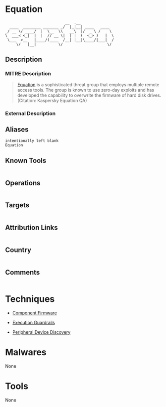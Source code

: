 
# Equation

```
                           __  .__               
  ____  ________ _______ _/  |_|__| ____   ____  
_/ __ \/ ____/  |  \__  \\   __\  |/  _ \ /    \ 
\  ___< <_|  |  |  // __ \|  | |  (  <_> )   |  \
 \___  >__   |____/(____  /__| |__|\____/|___|  /
     \/   |__|          \/                    \/ 

```

## Description

### MITRE Description

> [Equation](https://attack.mitre.org/groups/G0020) is a sophisticated threat group that employs multiple remote access tools. The group is known to use zero-day exploits and has developed the capability to overwrite the firmware of hard disk drives. (Citation: Kaspersky Equation QA)

### External Description

> 

## Aliases

```
intentionally left blank
Equation
```

## Known Tools

```

```

## Operations

```

```

## Targets

```

```

## Attribution Links

```

```

## Country

```

```

## Comments

```

```

# Techniques


* [Component Firmware](../techniques/Component-Firmware.md)

* [Execution Guardrails](../techniques/Execution-Guardrails.md)
    
* [Peripheral Device Discovery](../techniques/Peripheral-Device-Discovery.md)
    

# Malwares

None

# Tools

None

